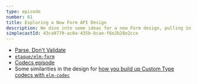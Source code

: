 ```yaml
---
type: episode
number: 61
title: Exploring a New Form API Design
description: We dive into some ideas for a new Form design, pulling in a lot of our favorite Elm techniques to make it safe and intuitive.
simplecastId: 43ca9779-ac0a-435b-bcae-f6e2b28e2cce
---
```


- [Parse, Don't Validate](https://elm-radio.com/episode/parse-dont-validate/)
- [`etaque/elm-form`](https://package.elm-lang.org/packages/etaque/elm-form/latest/)
- [Codecs episode](https://elm-radio.com/episode/codecs/)
- Some similarities in the design for [how you build up Custom Type codecs with `elm-codec`](https://package.elm-lang.org/packages/miniBill/elm-codec/latest/Codec#custom)
